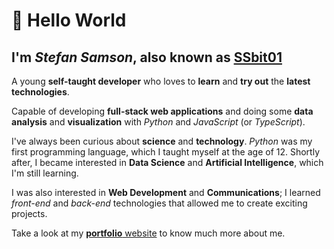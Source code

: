 [portfolio]: https://ssbit01.github.io/

# 👋 Hello World

## I'm  ***Stefan Samson***, also known as [SSbit01][portfolio]

A young **self-taught developer** who loves to **learn** and **try out** the **latest technologies**.

Capable of developing **full-stack web applications** and doing some **data analysis** and **visualization** with *Python* and *JavaScript* (or *TypeScript*).

I've always been curious about **science** and **technology**. *Python* was my first programming language, which I taught myself at the age of 12. Shortly after, I became interested in **Data Science** and **Artificial Intelligence**, which I'm still learning.

I was also interested in **Web Development** and **Communications**; I learned *front-end* and *back-end* technologies that allowed me to create exciting projects.

Take a look at my [**portfolio** website][portfolio] to know much more about me.
